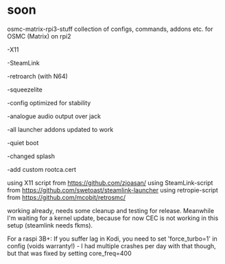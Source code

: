 # soon
osmc-matrix-rpi3-stuff
collection of configs, commands, addons etc. for OSMC (Matrix) on rpi2

-X11

-SteamLink

-retroarch (with N64)

-squeezelite

-config optimized for stability

-analogue audio output over jack

-all launcher addons updated to work

-quiet boot

-changed splash

-add custom rootca.cert

using X11 script from https://github.com/zjoasan/
using SteamLink-script from https://github.com/swetoast/steamlink-launcher
using retropie-script from https://github.com/mcobit/retrosmc/

working already, needs some cleanup and testing for release. Meanwhile I'm waiting for a kernel update, because for now CEC is not working in this setup (steamlink needs fkms).

For a raspi 3B+: If you suffer lag in Kodi, you need to set 'force_turbo=1' in config (voids warranty!) - I had multiple crashes per day with that though, but that was fixed by setting core_freq=400

